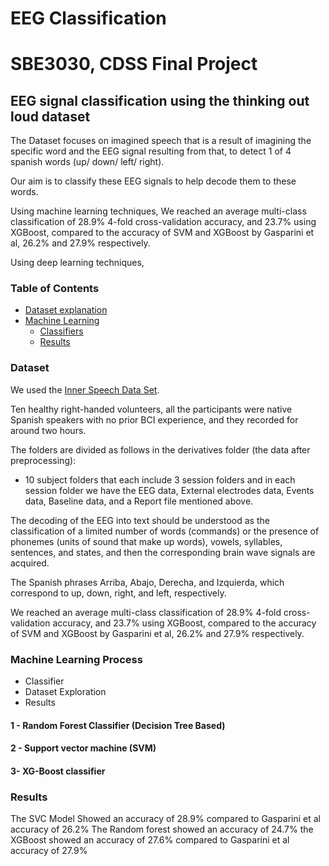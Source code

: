 # EEG Classification

# SBE3030, CDSS  Final Project
## EEG signal classification using the thinking out loud dataset 
The Dataset focuses on imagined speech that is a result of imagining the specific word and the EEG signal resulting from that, to detect  1 of 4 spanish words (up/ down/ left/ right). 

Our aim is to classify these EEG signals to help decode them to these words.

Using machine learning techniques, We reached an average multi-class classification of 28.9% 4-fold cross-validation accuracy, and 23.7% using XGBoost, compared to the accuracy of SVM and XGBoost by Gasparini et al, 26.2% and 27.9% respectively.

Using deep learning techniques, 

### Table of Contents
- [Dataset explanation](#dataset)
- [Machine Learning](#machine-learning-process)
  - [Classifiers](#1---random-forest-classifier)
  - [Results](#4--results)

### Dataset 
We used the [Inner Speech Data Set](https://openneuro.org/datasets/ds003626/versions/2.1.2).

Ten healthy right-handed volunteers, all the participants were native Spanish speakers with no prior BCI experience, and they recorded for around two hours.

The folders are divided as follows in the derivatives folder (the data after preprocessing): 
*  10 subject folders that each include 3 session folders and in each session folder we have the EEG data, External electrodes data, Events data, Baseline data, and a Report file mentioned above.

The decoding of the EEG into text should be understood as the classification of a limited number of words (commands) or the presence of phonemes (units of sound that make up words), vowels, syllables, sentences, and states, and then the corresponding brain wave signals are acquired.

The Spanish phrases Arriba, Abajo, Derecha, and Izquierda, which correspond to up, down, right, and left, respectively.

We reached an average multi-class classification of 28.9% 4-fold cross-validation accuracy, and 23.7% using XGBoost, compared to the accuracy of SVM and XGBoost by Gasparini et al, 26.2% and 27.9% respectively.

### Machine Learning Process
- Classifier
- Dataset Exploration
- Results


####  1 - Random Forest Classifier (Decision Tree Based)




####  2 -   Support vector machine (SVM)

#### 3- XG-Boost classifier







### Results
The SVC Model Showed an accuracy of 28.9% compared to Gasparini et al accuracy of 26.2%
The Random forest showed an accuracy of 24.7%
the XGBoost showed an accuracy of 27.6% compared to Gasparini et al accuracy of 27.9% 






